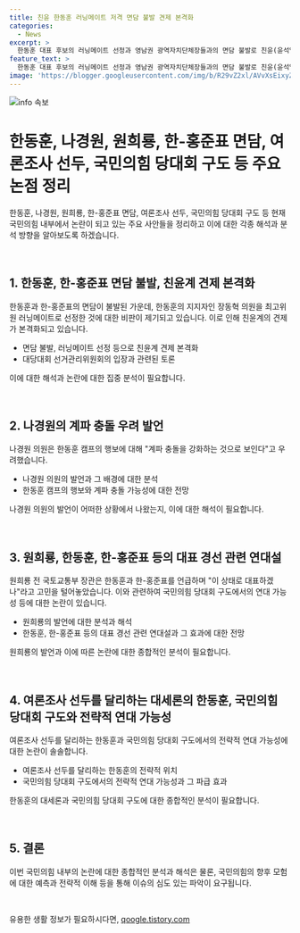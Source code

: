 ```yaml
---
title: 친윤 한동훈 러닝메이트 저격 면담 불발 견제 본격화
categories:
  - News
excerpt: >
  한동훈 대표 후보의 러닝메이트 선정과 영남권 광역자치단체장들과의 면담 불발로 친윤(윤석열 전 검찰총장)계와의 견제가 본격화되는 가운데, 나경원 의원은 계파 충돌을 강화하는 것이라 지적하며 논란을 제기했다. 또한, 원희룡 전 국토교통부 장관과의 연대설, 해당 행동에 대한 당권주자들의 비판 등도 나타났다. 한편, 이양수 의원은 효과를 극대화하는 것이 좋을 것이라고 밝혔다.
feature_text: >
  한동훈 대표 후보의 러닝메이트 선정과 영남권 광역자치단체장들과의 면담 불발로 친윤(윤석열 전 검찰총장)계와의 견제가 본격화되는 가운데, 나경원 의원은 계파 충돌을 강화하는 것이라 지적하며 논란을 제기했다. 또한, 원희룡 전 국토교통부 장관과의 연대설, 해당 행동에 대한 당권주자들의 비판 등도 나타났다. 한편, 이양수 의원은 효과를 극대화하는 것이 좋을 것이라고 밝혔다.
image: 'https://blogger.googleusercontent.com/img/b/R29vZ2xl/AVvXsEixyZcFfHzMRdzZMjFBmAUKJYCLCGyLL1o632UiGVXcaFdKo_bkvkuCioo0uUKlGfBVcT3P84aROyZIXSBEx3Aw5nCQ3pTgDom1WDC4m8eifvWiAmWEEVb4x6G_l8C0QH225ldMjyaFvpxGEBGNO37VmDTDMHGhJPq73UglMfDca1-0aw/s1600/blogspot.png'
---
```


<p><img src="https://blogger.googleusercontent.com/img/b/R29vZ2xl/AVvXsEixyZcFfHzMRdzZMjFBmAUKJYCLCGyLL1o632UiGVXcaFdKo_bkvkuCioo0uUKlGfBVcT3P84aROyZIXSBEx3Aw5nCQ3pTgDom1WDC4m8eifvWiAmWEEVb4x6G_l8C0QH225ldMjyaFvpxGEBGNO37VmDTDMHGhJPq73UglMfDca1-0aw/s1600/blogspot.png" alt="info 속보" /></p>

<h1 data-ke-size="size26"><b>한동훈, 나경원, 원희룡, 한-홍준표 면담, 여론조사 선두, 국민의힘 당대회 구도 등 주요 논점 정리</b></h1>

<p>한동훈, 나경원, 원희룡, 한-홍준표 면담, 여론조사 선두, 국민의힘 당대회 구도 등 현재 국민의힘 내부에서 논란이 되고 있는 주요 사안들을 정리하고 이에 대한 각종 해석과 분석 방향을 알아보도록 하겠습니다.</p>

<p data-ke-size="size16">&nbsp;</p>

<h2 data-ke-size="size26">1. 한동훈, 한-홍준표 면담 불발, 친윤계 견제 본격화</h2>

<p>한동훈과 한-홍준표의 면담이 불발된 가운데, 한동훈의 지지자인 장동혁 의원을 최고위원 러닝메이트로 선정한 것에 대한 비판이 제기되고 있습니다. 이로 인해 친윤계의 견제가 본격화되고 있습니다. </p>

<ul>
  <li>면담 불발, 러닝메이트 선정 등으로 친윤계 견제 본격화</li>
  <li>대당대회 선거관리위원회의 입장과 관련된 토론</li>
</ul>

<p>이에 대한 해석과 논란에 대한 집중 분석이 필요합니다.</p>

<p data-ke-size="size16">&nbsp;</p>

<h2 data-ke-size="size26">2. 나경원의 계파 충돌 우려 발언</h2>

<p>나경원 의원은 한동훈 캠프의 행보에 대해 "계파 충돌을 강화하는 것으로 보인다"고 우려했습니다. </p>

<ul>
  <li>나경원 의원의 발언과 그 배경에 대한 분석</li>
  <li>한동훈 캠프의 행보와 계파 충돌 가능성에 대한 전망</li>
</ul>

<p>나경원 의원의 발언이 어떠한 상황에서 나왔는지, 이에 대한 해석이 필요합니다.</p>

<p data-ke-size="size16">&nbsp;</p>

<h2 data-ke-size="size26">3. 원희룡, 한동훈, 한-홍준표 등의 대표 경선 관련 연대설</h2>

<p>원희룡 전 국토교통부 장관은 한동훈과 한-홍준표를 언급하며 "이 상태로 대표하겠나"라고 고민을 털어놓았습니다. 이와 관련하여 국민의힘 당대회 구도에서의 연대 가능성 등에 대한 논란이 있습니다.</p>

<ul>
  <li>원희룡의 발언에 대한 분석과 해석</li>
  <li>한동훈, 한-홍준표 등의 대표 경선 관련 연대설과 그 효과에 대한 전망</li>
</ul>

<p>원희룡의 발언과 이에 따른 논란에 대한 종합적인 분석이 필요합니다.</p>

<p data-ke-size="size16">&nbsp;</p>

<h2 data-ke-size="size26">4. 여론조사 선두를 달리하는 대세론의 한동훈, 국민의힘 당대회 구도와 전략적 연대 가능성</h2>

<p>여론조사 선두를 달리하는 한동훈과 국민의힘 당대회 구도에서의 전략적 연대 가능성에 대한 논란이 솔솔합니다.</p>

<ul>
  <li>여론조사 선두를 달리하는 한동훈의 전략적 위치</li>
  <li>국민의힘 당대회 구도에서의 전략적 연대 가능성과 그 파급 효과</li>
</ul>

<p>한동훈의 대세론과 국민의힘 당대회 구도에 대한 종합적인 분석이 필요합니다.</p>

<p data-ke-size="size16">&nbsp;</p>

<h2 data-ke-size="size26">5. 결론</h2>

<p>이번 국민의힘 내부의 논란에 대한 종합적인 분석과 해석은 물론, 국민의힘의 향후 모험에 대한 예측과 전략적 이해 등을 통해 이슈의 심도 있는 파악이 요구됩니다.</p>

<p data-ke-size="size16">&nbsp;</p>
유용한 생활 정보가 필요하시다면, <a href="https://qoogle.tistory.com" rel="dofollow">qoogle.tistory.com</a>


